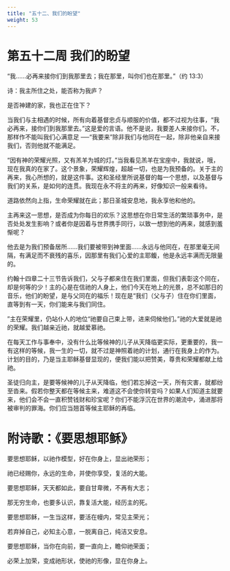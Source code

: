 ```yaml
---
title: "五十二、我们的盼望"
weight: 53
---
```


# 第五十二周 我们的盼望

“我……必再来接你们到我那里去；我在那里，叫你们也在那里。”（约 13:3）

诗：我主所住之处，能否称为我庐？

是否神建的家，我也正在住下？

当我们与主相遇的时候，所有向着基督忠贞与顺服的价值，都不过视为往事，“我必再来，接你们到我那里去。”这是爱的言语。他不是说，我要差人来接你们。不，那样作不能叫我们心满意足 ──“我要来”除非我们与他同在一起，除非他亲自来接我们，否则他就不能满足。

“因有神的荣耀光照，又有羔羊为城的灯。”当我看见羔羊在宝座中，我就说，哦，现在我真的在家了。这个景象，荣耀辉煌，超越一切，也是为我预备的。关于主的再来，我心所想的，就是这件事。这和圣经里所说基督的每一个思想，以及基督与我们的关系，是如何的连贯。我现在永不将主的再来，好像知识一般来看待。

道路依然向上指，生命荣耀就在此；那日圣城安息地，我永享他和他的。

主再来这一思想，是否成为你每日的欢乐？这思想在你日常生活的繁琐事务中，是否处处发生影响？或者你是因着与世界携手同行，以致一想到他的再来，就感到羞惭呢？

他去是为我们预备居所……我们要被带到神里面……永远与他同在，在那里毫无间隔，有满足而不衰残的喜乐，因那里有我们心爱的主耶鳆，他是永远丰满而无限量的。

约翰十四章二十三节告诉我们，父与子都来住在我们里面，但我们表彰这个同在，却是何等的少！主的心是在信祂的人身上，他们今天在地上的光景，总不如那日的音乐，他们的盼望，是与父同在的福乐！现在是“我们（父与子）住在你们里面，直等到有一天，你们能来与我们同住。

”主在荣耀里，仍站仆人的地位“祂要自己束上带，进来伺候他们。”祂的大爱就是祂的荣耀。我们越亲近祂，就越爱慕祂。

在每天工作与事奉中，没有什么比等候神的儿子从天降临更实际，更重要的，我一有这样的等候，我一生的一切，就不过是神照着祂的计划，通行在我身上的作为。计划的目的，乃是当主耶稣基督显现的，便我们能以把赞美，尊贵和荣耀都献上给祂。

圣徒归向主，是要等候神的儿子从天降临，他们若忘掉这一天，所有灾害，就都纷至沓来。假若你整天都在等候主来，难道这不会使你转变吗？如果人们知道主就要来，他们会不会一直积赞钱财和珍宝呢？你们不能浮沉在世界的潮流中，涌进那将被审判的罪海。你们应当翘首等候主耶稣的再临。

# 附诗歌：《要思想耶稣》

要思想耶稣，以祂作模型，好在你身上，显出祂荣形；

祂已经赐你，永远的生命，并使你享受，复活的大能。

要思想耶稣，天天都如此，要自甘卑微，不再有大志；

那无穷生命，也要多认识，靠复活大能，经历主的死。

要思想耶稣，一生当这样，要活在幔内，常见主荣光；

若弃掉自己，必知主心意，一脱离自己，纯洁又安息。

要思想耶稣，当你在向前，要一直向上，瞻仰祂荣面；

必荣上加荣，变成祂形状，使祂的形像，显在你身上。
